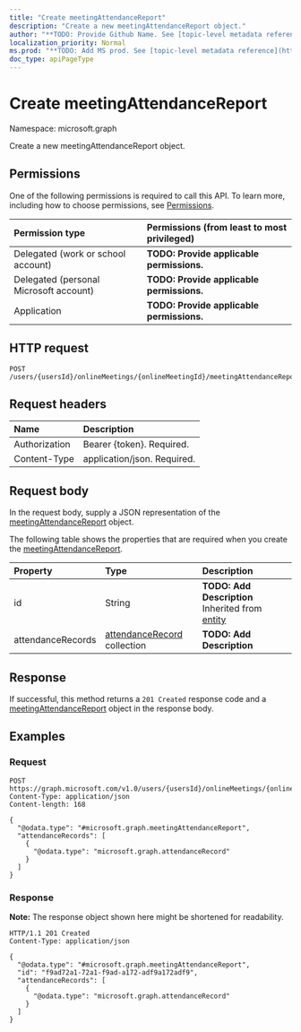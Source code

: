 ```yaml
---
title: "Create meetingAttendanceReport"
description: "Create a new meetingAttendanceReport object."
author: "**TODO: Provide Github Name. See [topic-level metadata reference](https://msgo.azurewebsites.net/add/document/guidelines/metadata.html#topic-level-metadata)**"
localization_priority: Normal
ms.prod: "**TODO: Add MS prod. See [topic-level metadata reference](https://msgo.azurewebsites.net/add/document/guidelines/metadata.html#topic-level-metadata)**"
doc_type: apiPageType
---
```


# Create meetingAttendanceReport
Namespace: microsoft.graph



Create a new meetingAttendanceReport object.

## Permissions
One of the following permissions is required to call this API. To learn more, including how to choose permissions, see [Permissions](/graph/permissions-reference).

|Permission type|Permissions (from least to most privileged)|
|:---|:---|
|Delegated (work or school account)|**TODO: Provide applicable permissions.**|
|Delegated (personal Microsoft account)|**TODO: Provide applicable permissions.**|
|Application|**TODO: Provide applicable permissions.**|

## HTTP request

<!-- {
  "blockType": "ignored"
}
-->
``` http
POST /users/{usersId}/onlineMeetings/{onlineMeetingId}/meetingAttendanceReport
```

## Request headers
|Name|Description|
|:---|:---|
|Authorization|Bearer {token}. Required.|
|Content-Type|application/json. Required.|

## Request body
In the request body, supply a JSON representation of the [meetingAttendanceReport](../resources/meetingattendancereport.md) object.

The following table shows the properties that are required when you create the [meetingAttendanceReport](../resources/meetingattendancereport.md).

|Property|Type|Description|
|:---|:---|:---|
|id|String|**TODO: Add Description** Inherited from [entity](../resources/entity.md)|
|attendanceRecords|[attendanceRecord](../resources/attendancerecord.md) collection|**TODO: Add Description**|



## Response

If successful, this method returns a `201 Created` response code and a [meetingAttendanceReport](../resources/meetingattendancereport.md) object in the response body.

## Examples

### Request
<!-- {
  "blockType": "request",
  "name": "create_meetingattendancereport_from_"
}
-->
``` http
POST https://graph.microsoft.com/v1.0/users/{usersId}/onlineMeetings/{onlineMeetingId}/meetingAttendanceReport
Content-Type: application/json
Content-length: 168

{
  "@odata.type": "#microsoft.graph.meetingAttendanceReport",
  "attendanceRecords": [
    {
      "@odata.type": "microsoft.graph.attendanceRecord"
    }
  ]
}
```


### Response
**Note:** The response object shown here might be shortened for readability.
<!-- {
  "blockType": "response",
  "truncated": true,
  "@odata.type": "microsoft.graph.meetingAttendanceReport"
}
-->
``` http
HTTP/1.1 201 Created
Content-Type: application/json

{
  "@odata.type": "#microsoft.graph.meetingAttendanceReport",
  "id": "f9ad72a1-72a1-f9ad-a172-adf9a172adf9",
  "attendanceRecords": [
    {
      "@odata.type": "microsoft.graph.attendanceRecord"
    }
  ]
}
```

